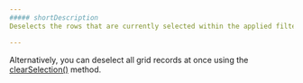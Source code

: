 ```yaml
---
##### shortDescription
Deselects the rows that are currently selected within the applied filter.

---
```

Alternatively, you can deselect all grid records at once using the [clearSelection()](/api-reference/10%20UI%20Widgets/dxDataGrid/3%20Methods/clearSelection().md '/Documentation/ApiReference/UI_Widgets/dxDataGrid/Methods/#clearSelection') method.